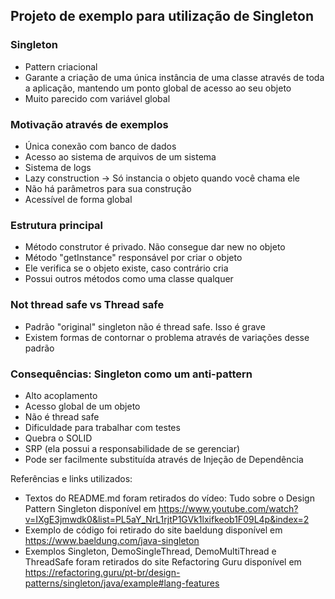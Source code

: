 ## Projeto de exemplo para utilização de Singleton

### Singleton
- Pattern criacional
- Garante a criação de uma única instância de uma classe através de toda a aplicação, mantendo um ponto global de acesso ao seu objeto
- Muito parecido com variável global

### Motivação através de exemplos
- Única conexão com banco de dados
- Acesso ao sistema de arquivos de um sistema
- Sistema de logs
- Lazy construction -> Só instancia o objeto quando você chama ele
- Não há parâmetros para sua construção
- Acessível de forma global
	
### Estrutura principal 
- Método construtor é privado. Não consegue dar new no objeto
- Método "getInstance" responsável por criar o objeto
- Ele verifica se o objeto existe, caso contrário cria
- Possui outros métodos como uma classe qualquer
	
### Not thread safe vs Thread safe
- Padrão "original" singleton não é thread safe. Isso é grave
- Existem formas de contornar o problema através de variações desse padrão
	
### Consequências: Singleton como um anti-pattern
- Alto acoplamento
- Acesso global de um objeto
- Não é thread safe
- Dificuldade para trabalhar com testes
- Quebra o SOLID
- SRP (ela possui a responsabilidade de se gerenciar)
- Pode ser facilmente substituída através de Injeção de Dependência

Referências e links utilizados:
- Textos do README.md foram retirados do vídeo: Tudo sobre o Design Pattern Singleton disponível em https://www.youtube.com/watch?v=IXgE3jmwdk0&list=PL5aY_NrL1rjtP1GVk1lxifkeob1F09L4p&index=2
- Exemplo de código foi retirado do site baeldung disponível em https://www.baeldung.com/java-singleton
- Exemplos Singleton, DemoSingleThread, DemoMultiThread e ThreadSafe foram retirados do site Refactoring Guru disponível em https://refactoring.guru/pt-br/design-patterns/singleton/java/example#lang-features

